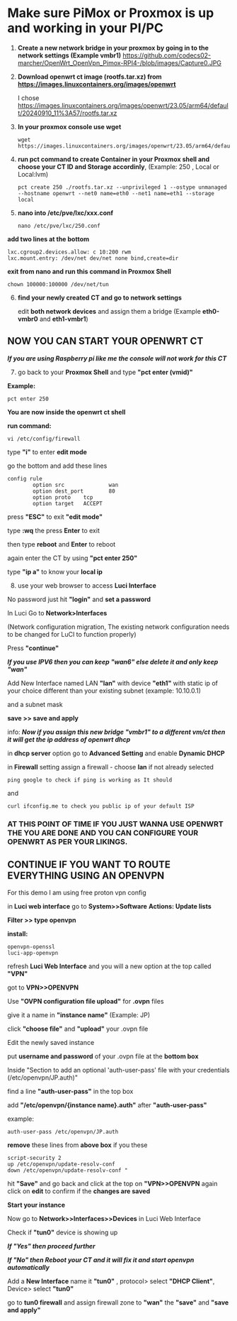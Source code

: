 # Make sure PiMox or Proxmox is up and working in your PI/PC

1. **Create a new network bridge in your proxmox by going in to the network settings (Example vmbr1)**
  https://github.com/codecs02-marcher/OpenWrt_OpenVpn_Pimox-RPI4-/blob/images/Capture0.JPG

   
2. **Download openwrt ct image (rootfs.tar.xz) from https://images.linuxcontainers.org/images/openwrt**

   I chose https://images.linuxcontainers.org/images/openwrt/23.05/arm64/default/20240910_11%3A57/rootfs.tar.xz


3. **In your proxmox console use wget**

       wget https://images.linuxcontainers.org/images/openwrt/23.05/arm64/default/20240910_11%3A57/rootfs.tar.xz


4. **run pct command to create Container in your Proxmox shell and choose your CT ID and Storage accordinly**, (Example: 250 , Local or Local:lvm)

       pct create 250 ./rootfs.tar.xz --unprivileged 1 --ostype unmanaged --hostname openwrt --net0 name=eth0 --net1 name=eth1 --storage local


5. **nano into /etc/pve/lxc/xxx.conf**

       nano /etc/pve/lxc/250.conf

**add two lines at the bottom**

    lxc.cgroup2.devices.allow: c 10:200 rwm
    lxc.mount.entry: /dev/net dev/net none bind,create=dir


**exit from nano and run this command in Proxmox Shell**

    chown 100000:100000 /dev/net/tun


6. **find your newly created CT and go to network settings**

    edit **both network devices** and assign them a bridge (Example **eth0-vmbr0** and **eth1-vmbr1**)

## NOW YOU CAN START YOUR OPENWRT CT

***If you are using Raspberry pi like me the console will not work for this CT***

7. go back to your **Proxmox Shell** and type **"pct enter (vmid)"**

**Example:**

    pct enter 250

**You are now inside the openwrt ct shell**

**run command:**

    vi /etc/config/firewall

type **"i"** to enter **edit mode**

go the bottom and add these lines

    config rule                                             
            option src              wan                            
            option dest_port        80                             
            option proto    tcp                                                              
            option target   ACCEPT 
                                 
 
 press **"ESC"** to exit **"edit mode"**
 
 type **:wq** the press **Enter** to exit

 then type **reboot** and **Enter** to reboot

again enter the CT by using **"pct enter 250"**

type **"ip a"** to know your **local ip**

8. use your web browser to access **Luci Interface**

No password just hit **"login"** and **set a password**

In Luci Go to **Network>Interfaces**
 
(Network configuration migration, The existing network configuration needs to be changed for LuCI to function properly)

Press **"continue"**

***If you use **IPV6** then you can keep **"wan6"** else delete it and only keep "wan"***


Add New Interface named LAN **"lan"** with device **"eth1"** with static ip of your choice different than your existing subnet (example: 10.10.0.1)

and a subnet mask

**save >> save and apply**


info: ***_Now if you assign this new bridge **"vmbr1"**  to a different vm/ct then it will get the ip address of openwrt dhcp_***

in **dhcp server** option go to **Advanced Setting** and enable **Dynamic DHCP**

in **Firewall** setting assign a firewall - choose **lan** if not already selected


    ping google to check if ping is working as It should

and

    curl ifconfig.me to check you public ip of your default ISP

 ### AT THIS POINT OF TIME IF YOU JUST WANNA USE OPENWRT THE YOU ARE DONE AND YOU CAN CONFIGURE YOUR OPENWRT AS PER YOUR LIKINGS.

## CONTINUE IF YOU WANT TO ROUTE EVERYTHING USING AN OPENVPN

For this demo I am using free proton vpn config


in **Luci web interface** go to **System>>Software**
**Actions: Update lists**

**Filter >> type openvpn**

**install:**

    openvpn-openssl
    luci-app-openvpn

refresh **Luci Web Interface** and you will a new option at the top called **"VPN"**



got to **VPN>>OPENVPN**

Use **"OVPN configuration file upload"** for **.ovpn** files

give it a name in **"instance name"** (Example: JP)

click **"choose file"** and **"upload"** your .ovpn file

Edit the newly saved instance 



put **username and password** of your .ovpn file at the **bottom box**

Inside "Section to add an optional 'auth-user-pass' file with your credentials (/etc/openvpn/JP.auth)"


find a line **"auth-user-pass"** in the top box 

add **"/etc/openvpn/{instance name}.auth"** after **"auth-user-pass"**

example: 

    auth-user-pass /etc/openvpn/JP.auth


**remove** these lines from **above box** if you these 

    script-security 2
    up /etc/openvpn/update-resolv-conf
    down /etc/openvpn/update-resolv-conf "


 hit **"Save"** and go back and click at the top on **"VPN>>OPENVPN**
 again click on **edit** to confirm if the **changes are saved**


 **Start your instance**
 
 
 Now go to **Network>>Interfaces>>Devices** in Luci Web Interface

 Check if **"tun0"** device is showing up

 ***If "Yes" then proceed further***      
 
***_If "No" then Reboot your CT and it will fix it and start openvpn automatically_***

 Add a **New Interface** name it **"tun0"** , protocol> select **"DHCP Client"**, Device> select **"tun0"**
 
 go to **tun0 firewall** and assign firewall zone to **"wan"** the **"save"** and **"save and apply"**

 
